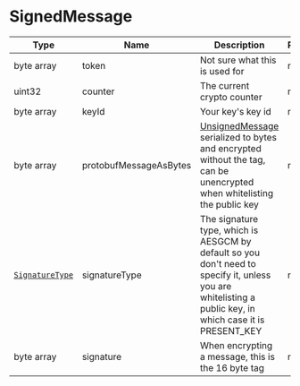 # SignedMessage

Type|Name|Description|Repeated?
-|-|-|-
byte array|token|Not sure what this is used for|no
uint32|counter|The current crypto counter|no
byte array|keyId|Your key's key id|no
byte array|protobufMessageAsBytes|[UnsignedMessage](unsignedmsg.md) serialized to bytes and encrypted without the tag, can be unencrypted when whitelisting the public key|no
[`SignatureType`](../enums/signaturetype)|signatureType|The signature type, which is AESGCM by default so you don't need to specify it, unless you are whitelisting a public key, in which case it is PRESENT_KEY|no
byte array|signature|When encrypting a message, this is the 16 byte tag|no
